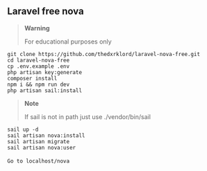<h2>Laravel free nova</h2>

> **Warning**
>
> For educational purposes only


``
git clone https://github.com/thedxrklord/laravel-nova-free.git
``
<br>
``
cd laravel-nova-free
``
<br>
``
cp .env.example .env
``
<br>
``
php artisan key:generate
``
<br>
``
composer install
``
<br>
``
npm i && npm run dev
``
<br>
``
php artisan sail:install
``
<br>
> **Note**
> 
> If sail is not in path just use ./vendor/bin/sail


``
sail up -d
``
<br>
``
sail artisan nova:install
``
<br>
``
sail artisan migrate
``
<br>
``
sail artisan nova:user
``
<br><br>
``
Go to localhost/nova
``
